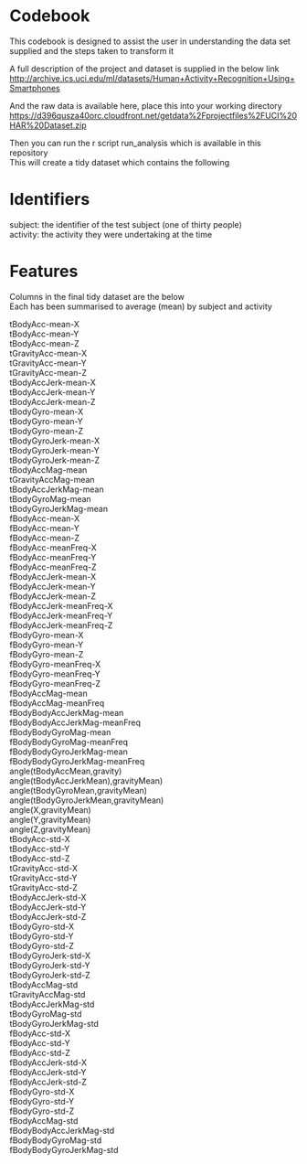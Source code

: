 # Codebook

This codebook is designed to assist the user in understanding the data set supplied and the steps taken to transform it

A full description of the project and dataset is supplied in the below link
http://archive.ics.uci.edu/ml/datasets/Human+Activity+Recognition+Using+Smartphones

And the raw data is available here, place this into your working directory
https://d396qusza40orc.cloudfront.net/getdata%2Fprojectfiles%2FUCI%20HAR%20Dataset.zip

Then you can run the r script run_analysis which is available in this repository  
This will create a tidy dataset which contains the following

# Identifiers

subject: the identifier of the test subject (one of thirty people)  
activity: the activity they were undertaking at the time

# Features

Columns in the final tidy dataset are the below  
Each has been summarised to average (mean) by subject and activity

tBodyAcc-mean-X  
tBodyAcc-mean-Y  
tBodyAcc-mean-Z  
tGravityAcc-mean-X  
tGravityAcc-mean-Y  
tGravityAcc-mean-Z  
tBodyAccJerk-mean-X  
tBodyAccJerk-mean-Y  
tBodyAccJerk-mean-Z  
tBodyGyro-mean-X  
tBodyGyro-mean-Y  
tBodyGyro-mean-Z  
tBodyGyroJerk-mean-X  
tBodyGyroJerk-mean-Y  
tBodyGyroJerk-mean-Z  
tBodyAccMag-mean  
tGravityAccMag-mean  
tBodyAccJerkMag-mean  
tBodyGyroMag-mean  
tBodyGyroJerkMag-mean  
fBodyAcc-mean-X  
fBodyAcc-mean-Y  
fBodyAcc-mean-Z  
fBodyAcc-meanFreq-X  
fBodyAcc-meanFreq-Y  
fBodyAcc-meanFreq-Z  
fBodyAccJerk-mean-X  
fBodyAccJerk-mean-Y  
fBodyAccJerk-mean-Z  
fBodyAccJerk-meanFreq-X  
fBodyAccJerk-meanFreq-Y  
fBodyAccJerk-meanFreq-Z  
fBodyGyro-mean-X  
fBodyGyro-mean-Y  
fBodyGyro-mean-Z  
fBodyGyro-meanFreq-X  
fBodyGyro-meanFreq-Y  
fBodyGyro-meanFreq-Z  
fBodyAccMag-mean  
fBodyAccMag-meanFreq  
fBodyBodyAccJerkMag-mean  
fBodyBodyAccJerkMag-meanFreq  
fBodyBodyGyroMag-mean  
fBodyBodyGyroMag-meanFreq  
fBodyBodyGyroJerkMag-mean  
fBodyBodyGyroJerkMag-meanFreq  
angle(tBodyAccMean,gravity)  
angle(tBodyAccJerkMean),gravityMean)  
angle(tBodyGyroMean,gravityMean)  
angle(tBodyGyroJerkMean,gravityMean)  
angle(X,gravityMean)  
angle(Y,gravityMean)  
angle(Z,gravityMean)  
tBodyAcc-std-X  
tBodyAcc-std-Y  
tBodyAcc-std-Z  
tGravityAcc-std-X  
tGravityAcc-std-Y  
tGravityAcc-std-Z  
tBodyAccJerk-std-X  
tBodyAccJerk-std-Y  
tBodyAccJerk-std-Z  
tBodyGyro-std-X  
tBodyGyro-std-Y  
tBodyGyro-std-Z  
tBodyGyroJerk-std-X  
tBodyGyroJerk-std-Y  
tBodyGyroJerk-std-Z  
tBodyAccMag-std  
tGravityAccMag-std  
tBodyAccJerkMag-std  
tBodyGyroMag-std  
tBodyGyroJerkMag-std  
fBodyAcc-std-X  
fBodyAcc-std-Y  
fBodyAcc-std-Z  
fBodyAccJerk-std-X  
fBodyAccJerk-std-Y  
fBodyAccJerk-std-Z  
fBodyGyro-std-X  
fBodyGyro-std-Y  
fBodyGyro-std-Z  
fBodyAccMag-std  
fBodyBodyAccJerkMag-std  
fBodyBodyGyroMag-std  
fBodyBodyGyroJerkMag-std  



